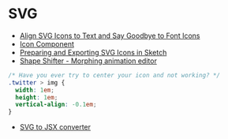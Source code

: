 # SVG

* [Align SVG Icons to Text and Say Goodbye to Font Icons](https://blog.prototypr.io/align-svg-icons-to-text-and-say-goodbye-to-font-icons-d44b3d7b26b4#.1yi4z5g19)
* [Icon Component](http://varun.ca/icon-component/)
* [Preparing and Exporting SVG Icons in Sketch](https://medium.com/sketch-app-sources/preparing-and-exporting-svg-icons-in-sketch-1a3d65b239bb#.hk01w4r4t)
* [Shape Shifter - Morphing animation editor](https://github.com/alexjlockwood/ShapeShifter)

```css
/* Have you ever try to center your icon and not working? */
.twitter > img {
  width: 1em;
  height: 1em;
  vertical-align: -0.1em;
}
```

* [SVG to JSX converter](https://svg2jsx.herokuapp.com/)